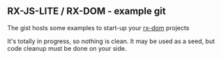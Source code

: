 
## RX-JS-LITE / RX-DOM - example git

The gist hosts some examples to start-up your [rx-dom](https://github.com/lifaon74/rx-dom) projects

It's totally in progress, so nothing is clean. It may be used as a seed, but code cleanup must be done on your side.

